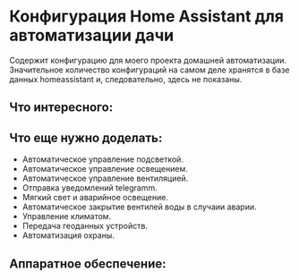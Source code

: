 # Конфигурация Home Assistant для автоматизации дачи

Содержит конфигурацию для моего проекта домашней автоматизации. Значительное количество конфигураций на самом деле хранятся
в базе данных homeassistant и, следовательно, здесь не показаны.

## Что интересного:

## Что еще нужно доделать:
- Автоматическое управление подсветкой.
- Автоматическое управление освещением.
- Автоматическое управление вентиляцией.
- Отправка уведомлений telegramm.
- Мягкий свет и аварийное освещение.
- Автоматическое закрытие вентилей воды в случаии аварии.
- Управление климатом.
- Передача геоданных устройств.
- Автоматизация охраны.

## Аппаратное обеспечение:
